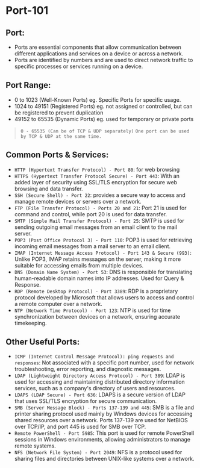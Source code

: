 # Port-101


## Port:
- Ports are essential components that allow communication between different applications and services on a device or across a network.
- Ports are identified by numbers and are used to direct network traffic to specific processes or services running on a device.

## Port Range:
- 0 to 1023 (Well-Known Ports) eg. Specific Ports for specific usage.
- 1024 to 49151 (Registered Ports) eg. not assigned or controlled, but can be registered to prevent duplication 
- 49152 to 65535 (Dynamic Ports) eg. used for temporary or private ports


> `0 - 65535 (Can be of TCP & UDP separately)`
> `One port can be used by TCP & UDP at the same time.`

## Common Ports & Services:
- `HTTP (Hypertext Transfer Protocol) - Port 80`: for web browsing
- `HTTPS (Hypertext Transfer Protocol Secure) - Port 443`: With an added layer of security using SSL/TLS encryption for secure web browsing and data transfer.
- `SSH (Secure Shell) - Port 22`: provides a secure way to access and manage remote devices or servers over a network.
- `FTP (File Transfer Protocol) - Ports 20 and 21`: Port 21 is used for command and control, while port 20 is used for data transfer.
- `SMTP (Simple Mail Transfer Protocol) - Port 25`: SMTP is used for sending outgoing email messages from an email client to the mail server.
- `POP3 (Post Office Protocol 3) - Port 110`: POP3 is used for retrieving incoming email messages from a mail server to an email client.
- `IMAP (Internet Message Access Protocol) - Port 143 & Secure (993)`: Unlike POP3, IMAP retains messages on the server, making it more suitable for accessing emails from multiple devices.
- `DNS (Domain Name System) - Port 53`: DNS is responsible for translating human-readable domain names into IP addresses. Used for Query & Response.
- `RDP (Remote Desktop Protocol) - Port 3389`: RDP is a proprietary protocol developed by Microsoft that allows users to access and control a remote computer over a network.
- `NTP (Network Time Protocol) - Port 123`: NTP is used for time synchronization between devices on a network, ensuring accurate timekeeping.

## Other Useful Ports:
- `ICMP (Internet Control Message Protocol): ping requests and responses`: Not associated with a specific port number, used for network troubleshooting, error reporting, and diagnostic messages.
- `LDAP (Lightweight Directory Access Protocol) - Port 389`: LDAP is used for accessing and maintaining distributed directory information services, such as a company's directory of users and resources.
- `LDAPS (LDAP Secure) - Port 636`: LDAPS is a secure version of LDAP that uses SSL/TLS encryption for secure communication.
- `SMB (Server Message Block) - Ports 137-139 and 445`: SMB is a file and printer sharing protocol used mainly by Windows devices for accessing shared resources over a network. Ports 137-139 are used for NetBIOS over TCP/IP, and port 445 is used for SMB over TCP.
- `Remote PowerShell - Port 5985`: This port is used for remote PowerShell sessions in Windows environments, allowing administrators to manage remote systems.
- `NFS (Network File System) - Port 2049`: NFS is a protocol used for sharing files and directories between UNIX-like systems over a network.



